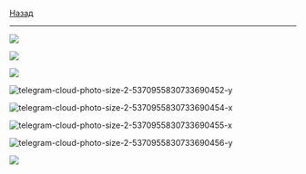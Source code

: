 [Назад](mathan.md)
***
![](https://github.com/user-attachments/assets/f9db805e-2d7a-4d12-9e77-851c60e1db04)

![](https://github.com/user-attachments/assets/de330cf0-85fd-4ee8-b744-53db247831e0)

![](https://github.com/user-attachments/assets/76bd4b63-8d56-47cd-be96-5b503ebec3d1)

![telegram-cloud-photo-size-2-5370955830733690452-y](https://github.com/user-attachments/assets/06a5dca9-9398-4156-b89e-fcf39a7aa926)

![telegram-cloud-photo-size-2-5370955830733690454-x](https://github.com/user-attachments/assets/88a0289d-1cf8-4f34-9bde-850094e49cd5)

![telegram-cloud-photo-size-2-5370955830733690455-x](https://github.com/user-attachments/assets/1bef91fe-4d5d-4fba-a50a-84c6367af413)

![telegram-cloud-photo-size-2-5370955830733690456-y](https://github.com/user-attachments/assets/26630570-ece3-497c-bc7a-41bfa9244f96)

![](https://github.com/user-attachments/assets/7f84fca4-6ed1-480c-9c5b-92620925b877)

